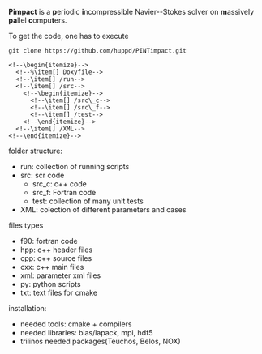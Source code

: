**Pimpact** is a <b>p</b>eriodic
<b>i</b>ncompressible
Navier--Stokes solver on
<b>m</b>assively
<b>pa</b>llel
<b>c</b>ompu<b>t</b>ers.



To get the code, one has to execute

```
git clone https://github.com/huppd/PINTimpact.git
```

<!--in a shell.-->
<!--This will download the folder \texttt{Pimpact} into the folder of execution.-->
<!--%The folder \texttt{Pimpact}-->
<!--This folder has the following structure-->
<!--\vspace{-0.25cm}-->
<!--\texttt{\begin{itemize} -->
  <!--\item[] /PINTimpact-->
    <!--\begin{itemize}-->
      <!--%\item[] Doxyfile-->
      <!--\item[] /run-->
      <!--\item[] /src-->
        <!--\begin{itemize}-->
          <!--\item[] /src\_c-->
          <!--\item[] /src\_f-->
          <!--\item[] /test-->
        <!--\end{itemize}-->
      <!--\item[] /XML-->
    <!--\end{itemize}-->
<!--\end{itemize}-->
<!--\vspace{-0.25cm}-->
<!--}-->
<!--%The \texttt{Doxyfile} contains instruction to generate the documentation, explaine-->
<!--%later.-->
<!--The \texttt{run} folder contains various python scripts, that can start multiple jobs-->
<!--and create folder hierarchies for parameter studies or scaling tests.-->
<!--The \texttt{src} folder contains three subfolders, \texttt{src\_c} for the-->
<!--\cpp{} part of the code,-->
<!--\texttt{src\_f} for the \fortran{} part of the code, and \texttt{test} for the unit-tests.-->
<!--The \texttt{XML} folder contains various \texttt{xml} parameter files.-->
<!--These are used to set up the parameters and problems for the \textsc{Pimpact} solver.-->

<!--The documentation can be created by executing-->
<!--\begin{lstlisting}[language=bash]-->
<!--doxygen Doxyfile-->
<!--\end{lstlisting}-->
<!--in the \texttt{PINTimpact} folder.-->
<!--This will generate the documentation in the \texttt{doc} folder.-->
<!--The documentation can be read by opening the file \texttt{doc/html/index.html} by a-->
<!--preferred browser.-->
<!--Further information about compiling and using the code can be found there.-->


folder structure:

- run: collection of running scripts
- src: scr code
  - src_c: c++ code 
  - src_f: Fortran code
  - test: collection of many unit tests
- XML: colection of different parameters and cases

 files types
 - f90: fortran code
 - hpp: c++ header files
 - cpp: c++ source files
 - cxx: c++ main files
 - xml: parameter xml files
 - py: python scripts
 - txt: text files for cmake


 installation:

 - needed tools: cmake + compilers
 - needed libraries: blas/lapack, mpi, hdf5
 - trilinos needed packages(Teuchos, Belos, NOX)

